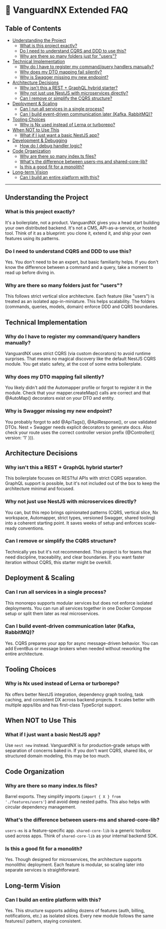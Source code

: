 # 🤔 VanguardNX Extended FAQ

## Table of Contents

- [Understanding the Project](#understanding-the-project)
  - [What is this project exactly?](#what-is-this-project-exactly)
  - [Do I need to understand CQRS and DDD to use this?](#do-i-need-to-understand-cqrs-and-ddd-to-use-this)
  - [Why are there so many folders just for "users"?](#why-are-there-so-many-folders-just-for-users)
- [Technical Implementation](#technical-implementation)
  - [Why do I have to register my command/query handlers manually?](#why-do-i-have-to-register-my-commandquery-handlers-manually)
  - [Why does my DTO mapping fail silently?](#why-does-my-dto-mapping-fail-silently)
  - [Why is Swagger missing my new endpoint?](#why-is-swagger-missing-my-new-endpoint)
- [Architecture Decisions](#architecture-decisions)
  - [Why isn't this a REST + GraphQL hybrid starter?](#why-isnt-this-a-rest--graphql-hybrid-starter)
  - [Why not just use NestJS with microservices directly?](#why-not-just-use-nestjs-with-microservices-directly)
  - [Can I remove or simplify the CQRS structure?](#can-i-remove-or-simplify-the-cqrs-structure)
- [Deployment & Scaling](#deployment--scaling)
  - [Can I run all services in a single process?](#can-i-run-all-services-in-a-single-process)
  - [Can I build event-driven communication later (Kafka, RabbitMQ)?](#can-i-build-event-driven-communication-later-kafka-rabbitmq)
- [Tooling Choices](#tooling-choices)
  - [Why is Nx used instead of Lerna or turborepo?](#why-is-nx-used-instead-of-lerna-or-turborepo)
- [When NOT to Use This](#when-not-to-use-this)
  - [What if I just want a basic NestJS app?](#what-if-i-just-want-a-basic-nestjs-app)
- [Development & Debugging](#development--debugging)
  - [How do I debug handler logic?](#how-do-i-debug-handler-logic)
- [Code Organization](#code-organization)
  - [Why are there so many index.ts files?](#why-are-there-so-many-indexts-files)
  - [What's the difference between users-ms and shared-core-lib?](#whats-the-difference-between-users-ms-and-shared-core-lib)
  - [Is this a good fit for a monolith?](#is-this-a-good-fit-for-a-monolith)
- [Long-term Vision](#long-term-vision)
  - [Can I build an entire platform with this?](#can-i-build-an-entire-platform-with-this)

---

## Understanding the Project

### What is this project exactly?

It's a boilerplate, not a product. VanguardNX gives you a head start building your own distributed backend. It's not a CMS, API-as-a-service, or hosted tool. Think of it as a blueprint: you clone it, extend it, and ship your own features using its patterns.

### Do I need to understand CQRS and DDD to use this?

Yes. You don't need to be an expert, but basic familiarity helps. If you don't know the difference between a command and a query, take a moment to read up before diving in.

### Why are there so many folders just for "users"?

This follows strict vertical slice architecture. Each feature (like "users") is treated as an isolated app-in-miniature. This helps scalability. The folders (commands, queries, models, domain) enforce DDD and CQRS boundaries.

## Technical Implementation

### Why do I have to register my command/query handlers manually?

VanguardNX uses strict CQRS (via custom decorators) to avoid runtime surprises. That means no magical discovery like the default NestJS CQRS module. You get static safety, at the cost of some extra boilerplate.

### Why does my DTO mapping fail silently?

You likely didn't add the Automapper profile or forgot to register it in the module. Check that your mapper.createMap() calls are correct and that @AutoMap() decorators exist on your DTO and entity.

### Why is Swagger missing my new endpoint?

You probably forgot to add @ApiTags(), @ApiResponse(), or use validated DTOs. Nest + Swagger needs explicit decorators to generate docs. Also check your route uses the correct controller version prefix (@Controller({ version: '1' })).

## Architecture Decisions

### Why isn't this a REST + GraphQL hybrid starter?

This boilerplate focuses on RESTful APIs with strict CQRS separation. GraphQL support is possible, but it's not included out of the box to keep the architecture minimal and focused.

### Why not just use NestJS with microservices directly?

You can, but this repo brings opinionated patterns (CQRS, vertical slice, Nx workspace, Automapper, strict types, versioned Swagger, shared tooling) into a coherent starting point. It saves weeks of setup and enforces scale-ready conventions.

### Can I remove or simplify the CQRS structure?

Technically yes but it's not recommended. This project is for teams that need discipline, traceability, and clear boundaries. If you want faster iteration without CQRS, this starter might be overkill.

## Deployment & Scaling

### Can I run all services in a single process?

This monorepo supports modular services but does not enforce isolated deployments. You can run all services together in one Docker Compose setup or split them later as real microservices.

### Can I build event-driven communication later (Kafka, RabbitMQ)?

Yes. CQRS prepares your app for async message-driven behavior. You can add EventBus or message brokers when needed without reworking the entire architecture.

## Tooling Choices

### Why is Nx used instead of Lerna or turborepo?

Nx offers better NestJS integration, dependency graph tooling, task caching, and consistent DX across backend projects. It scales better with multiple apps/libs and has first-class TypeScript support.

## When NOT to Use This

### What if I just want a basic NestJS app?

Use `nest new` instead. VanguardNX is for production-grade setups with separation of concerns baked in. If you don't want CQRS, shared libs, or structured domain modeling, this may be too much.

## Code Organization

### Why are there so many index.ts files?

Barrel exports. They simplify imports (`import { X } from './features/users'`) and avoid deep nested paths. This also helps with circular dependency management.

### What's the difference between users-ms and shared-core-lib?

`users-ms` is a feature-specific app. `shared-core-lib` is a generic toolbox used across apps. Think of `shared-core-lib` as your internal backend SDK.

### Is this a good fit for a monolith?

Yes. Though designed for microservices, the architecture supports monolithic deployment. Each feature is modular, so scaling later into separate services is straightforward.

## Long-term Vision

### Can I build an entire platform with this?

Yes. This structure supports adding dozens of features (auth, billing, notifications, etc.) as isolated slices. Every new module follows the same features/<n>/ pattern, staying consistent.
